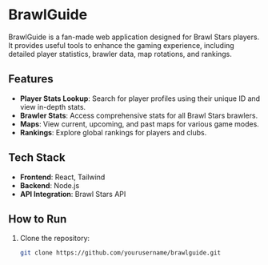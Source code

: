 # BrawlGuide

BrawlGuide is a fan-made web application designed for Brawl Stars players. It provides useful tools to enhance the gaming experience, including detailed player statistics, brawler data, map rotations, and rankings. 

## Features
- **Player Stats Lookup**: Search for player profiles using their unique ID and view in-depth stats.
- **Brawler Stats**: Access comprehensive stats for all Brawl Stars brawlers.
- **Maps**: View current, upcoming, and past maps for various game modes.
- **Rankings**: Explore global rankings for players and clubs.

## Tech Stack
- **Frontend**: React, Tailwind
- **Backend**: Node.js
- **API Integration**: Brawl Stars API

## How to Run

1. Clone the repository:
   ```bash
   git clone https://github.com/yourusername/brawlguide.git
